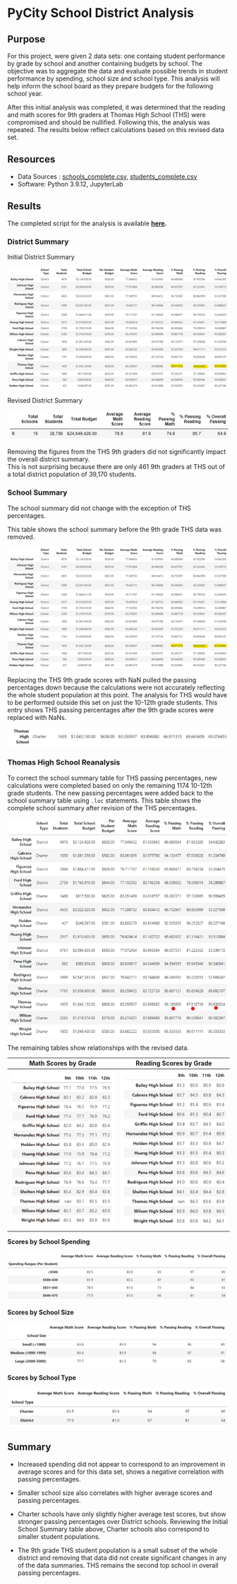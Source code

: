 # PyCity School District Analysis

## Purpose

For this project, were given 2 data sets: one containg student performance by grade by school and another containing budgets by school.  The objective was to aggregate the data and evaluate possible trends in student performance by spending, school size and school type. This analysis will help inform the school board as they prepare budgets for the following school year. 

After this initial analysis was completed, it was determined that the reading and math scores for 9th graders at Thomas High School (THS) were compromised and should be nullified.  Following this, the analysis was repeated.  The results below reflect calculations based on this revised data set.

## Resources

- Data Sources : [schools_complete.csv](https://github.com/lnshewmo/School_District_Analysis/blob/main/Resources/schools_complete.csv), [students_complete.csv](https://github.com/lnshewmo/School_District_Analysis/blob/main/Resources/students_complete.csv)
- Software: Python 3.9.12, JupyterLab

## Results

The completed script for the analysis is available **[here](https://github.com/lnshewmo/School_District_Analysis/blob/main/PyCitySchools_Challenge.ipynb).**

### District Summary

Initial District Summary

![district_summary](/Resources/district_summary.png)

Revised District Summary

![revised_summary](/Resources/district_summary_reanalysis.png)

Removing the figures from the THS 9th graders did not significantly impact the overall district summary.  
This is not surprising because there are only 461 9th graders at THS out of a total district population of 39,170 students.

### School Summary

The school summary did not change with the exception of THS percentages.

This table shows the school summary before the 9th grade THS data was removed.

![school_summary](Resources/school_summary.png)

Replacing the THS 9th grade scores with NaN pulled the passing percentages down because the calculations were not accurately reflecting the whole student population at this point.  The analysis for THS would have to be performed outside this set on just the 10-12th grade students.  This entry shows THS passing percentages after the 9th grade scores were replaced with NaNs. 

![THS_summary](Resources/school_summary_reanalysis.png)

### Thomas High School Reanalysis

To correct the school summary table for THS passing percentages, new calculations were completed based on only the remaining 1174 10-12th grade students.  The new passing percentages were added back to the school summary table using `.loc` statements.  This table shows the complete school summary after revision of the THS percentages.

![revised_school_summary](Resources/revised_school_summary.png)

The remaining tables show relationships with the revised data.


**Math Scores by Grade**            |  **Reading Scores by Grade**
:----------------------------------:|:---------------------------------:
![math_scores](Resources/math_scores_by_grade.png)  |  ![reading_scores](Resources/reading_scores_by_grade.png)


**Scores by School Spending**

![by_spending](Resources/by_spending.png)

**Scores by School Size**

![by_size](Resources/by_school_size.png)

**Scores by School Type**

![by_type](Resources/by_school_type.png)

## Summary

-  Increased spending did not appear to correspond to an improvement in average scores and for this data set, shows a negative correlation with passing percentages.

-  Smaller school size also correlates with higher average scores and passing percentages.
  
-  Charter schools have only slightly higher average test scores, but show stronger passing percentages over District schools.  Reviewing the Initial School Summary table above, Charter schools also correspond to smaller student populations.  

-  The 9th grade THS student population is a small subset of the whole district and removing that data did not create significant changes in any of the data summaries.  THS remains the second top school in overall passing percentages.  
